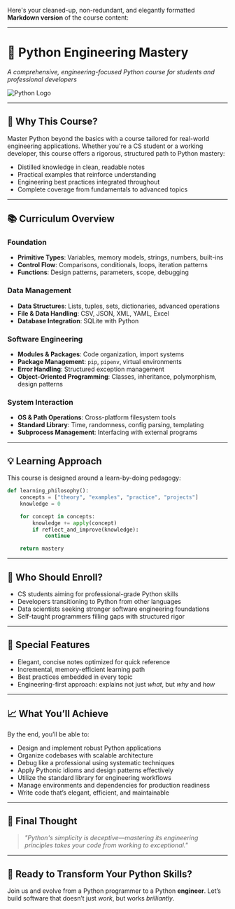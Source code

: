 Here's your cleaned-up, non-redundant, and elegantly formatted **Markdown version** of the course content:

---

# 🐍 Python Engineering Mastery  
*A comprehensive, engineering-focused Python course for students and professional developers*

<img alt="Python Logo" src="https://www.python.org/static/community_logos/python-logo.png">

---

## 🚀 Why This Course?

Master Python beyond the basics with a course tailored for real-world engineering applications. Whether you're a CS student or a working developer, this course offers a rigorous, structured path to Python mastery:

- Distilled knowledge in clean, readable notes  
- Practical examples that reinforce understanding  
- Engineering best practices integrated throughout  
- Complete coverage from fundamentals to advanced topics  

---

## 📚 Curriculum Overview

### **Foundation**
- **Primitive Types**: Variables, memory models, strings, numbers, built-ins  
- **Control Flow**: Comparisons, conditionals, loops, iteration patterns  
- **Functions**: Design patterns, parameters, scope, debugging  

### **Data Management**
- **Data Structures**: Lists, tuples, sets, dictionaries, advanced operations  
- **File & Data Handling**: CSV, JSON, XML, YAML, Excel  
- **Database Integration**: SQLite with Python  

### **Software Engineering**
- **Modules & Packages**: Code organization, import systems  
- **Package Management**: `pip`, `pipenv`, virtual environments  
- **Error Handling**: Structured exception management  
- **Object-Oriented Programming**: Classes, inheritance, polymorphism, design patterns  

### **System Interaction**
- **OS & Path Operations**: Cross-platform filesystem tools  
- **Standard Library**: Time, randomness, config parsing, templating  
- **Subprocess Management**: Interfacing with external programs  

---

## 💡 Learning Approach

This course is designed around a learn-by-doing pedagogy:

```python
def learning_philosophy():
    concepts = ["theory", "examples", "practice", "projects"]
    knowledge = 0

    for concept in concepts:
        knowledge += apply(concept)
        if reflect_and_improve(knowledge):
            continue

    return mastery
```

---

## 🎯 Who Should Enroll?

- CS students aiming for professional-grade Python skills  
- Developers transitioning to Python from other languages  
- Data scientists seeking stronger software engineering foundations  
- Self-taught programmers filling gaps with structured rigor  

---

## 🌟 Special Features

- Elegant, concise notes optimized for quick reference  
- Incremental, memory-efficient learning path  
- Best practices embedded in every topic  
- Engineering-first approach: explains not just *what*, but *why* and *how*  

---

## 📈 What You’ll Achieve

By the end, you’ll be able to:

- Design and implement robust Python applications  
- Organize codebases with scalable architecture  
- Debug like a professional using systematic techniques  
- Apply Pythonic idioms and design patterns effectively  
- Utilize the standard library for engineering workflows  
- Manage environments and dependencies for production readiness  
- Write code that’s elegant, efficient, and maintainable  

---

## 🧠 Final Thought

> *"Python's simplicity is deceptive—mastering its engineering principles takes your code from working to exceptional."*

---

## 🚀 Ready to Transform Your Python Skills?

Join us and evolve from a Python programmer to a Python **engineer**. Let’s build software that doesn’t just *work*, but works *brilliantly*.